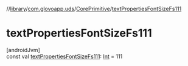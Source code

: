 //[library](../../../index.md)/[com.glovoapp.uds](../index.md)/[CorePrimitive](index.md)/[textPropertiesFontSizeFs111](text-properties-font-size-fs111.md)

# textPropertiesFontSizeFs111

[androidJvm]\
const val [textPropertiesFontSizeFs111](text-properties-font-size-fs111.md): [Int](https://kotlinlang.org/api/latest/jvm/stdlib/kotlin/-int/index.html) = 111
